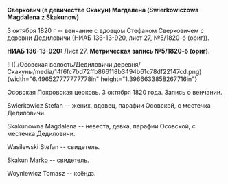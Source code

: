 **Сверкович (в девичестве Скакун) Магдалена (Swierkowiczowa Magdalena z
Skakunow)**

3 октября 1820 г -- венчание с вдовцом Стефаном Сверковичем с деревни
Дедиловичи (НИАБ 136-13-920, лист 27, №5/1820-б (ориг)).

**НИАБ 136-13-920:** Лист 27. **Метрическая запись №5/1820-б (ориг).**

![](./Осовская волость/Дедиловичи деревня/Скакуны/media/14f6fc7bd72ffb866118b3494b61c78df22147cd.png){width="6.496527777777778in"
height="1.3966633858267716in"}

Осовская Покровская церковь. 3 октября 1820 года. Запись о венчании.

Swierkowicz Stefan -- жених, вдовец, парафии Осовской, с местечка
Дедиловичи.

Skakunowna Magdalena -- невеста, девка, парафии Осовской, с местечка
Дедиловичи.

Wasilewski Stefan -- свидетель.

Skakun Markо -- свидетель.

Woyniewicz Tomasz -- ксёндз.
